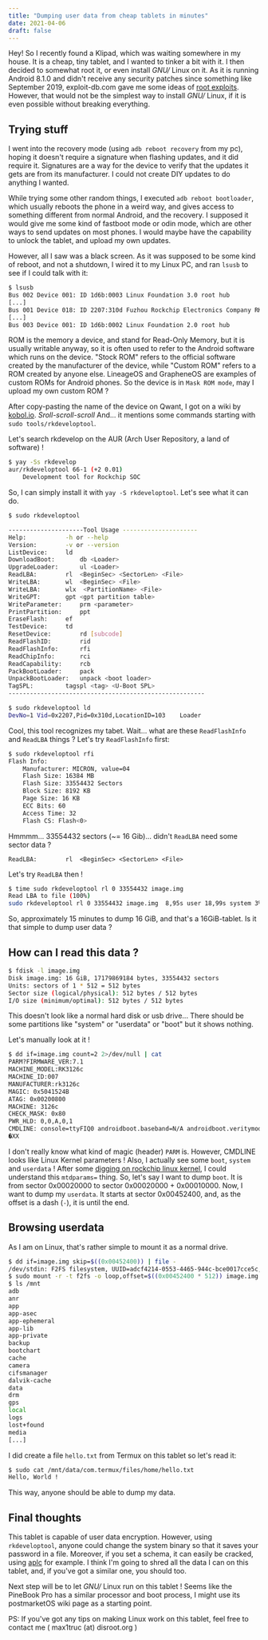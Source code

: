 ```yaml
---
title: "Dumping user data from cheap tablets in minutes"
date: 2021-04-06
draft: false
---
```


Hey!
So I recently found a Klipad, which was waiting somewhere in my house.
It is a cheap, tiny tablet, and I wanted to tinker a bit with it.
I then decided to somewhat root it, or even install *GNU/* Linux on it.
As it is running Android 8.1.0 and didn't receive any security patches since something like September 2019, exploit-db.com gave me some ideas of [root exploits].
However, that would not be the simplest way to install *GNU/* Linux, if it is even possible without breaking everything.

## Trying stuff

I went into the recovery mode (using `adb reboot recovery` from my pc), hoping it doesn't require a signature when flashing updates, and it did require it. Signatures are a way for the device to verify that the updates it gets are from its manufacturer. I could not create DIY updates to do anything I wanted.

While trying some other random things, I executed `adb reboot bootloader`, which usually reboots the phone in a weird way, and gives access to something different from normal Android, and the recovery. I supposed it would give me some kind of fastboot mode or odin mode, which are other ways to send updates on most phones. I would maybe have the capability to unlock the tablet, and upload my own updates.

However, all I saw was a black screen. As it was supposed to be some kind of reboot, and not a shutdown, I wired it to my Linux PC, and ran `lsusb` to see if I could talk with it:
```bash
$ lsusb
Bus 002 Device 001: ID 1d6b:0003 Linux Foundation 3.0 root hub
[...]
Bus 001 Device 018: ID 2207:310d Fuzhou Rockchip Electronics Company RK3126 in Mask ROM mode
[...]
Bus 003 Device 001: ID 1d6b:0002 Linux Foundation 2.0 root hub
```

ROM is the memory a device, and stand for Read-Only Memory, but it is usually writable anyway, so it is often used to refer to the Android software which runs on the device. "Stock ROM" refers to the official software created by the manufacturer of the device, while "Custom ROM" refers to a ROM created by anyone else. LineageOS and GrapheneOS are examples of custom ROMs for Android phones.
So the device is in `Mask ROM mode`, may I upload my own custom ROM ?

After copy-pasting the name of the device on Qwant, I got on a wiki by [kobol.io]. *Sroll-scroll-scroll* And... it mentions some commands starting with `sudo tools/rkdeveloptool`.

Let's search rkdevelop on the AUR (Arch User Repository, a land of software) !
```bash
$ yay -Ss rkdevelop
aur/rkdeveloptool 66-1 (+2 0.01)
    Development tool for Rockchip SOC
```

So, I can simply install it with `yay -S rkdeveloptool`. Let's see what it can do.

```bash
$ sudo rkdeveloptool

---------------------Tool Usage ---------------------
Help:			-h or --help
Version:		-v or --version
ListDevice:		ld
DownloadBoot:		db <Loader>
UpgradeLoader:		ul <Loader>
ReadLBA:		rl  <BeginSec> <SectorLen> <File>
WriteLBA:		wl  <BeginSec> <File>
WriteLBA:		wlx  <PartitionName> <File>
WriteGPT:		gpt <gpt partition table>
WriteParameter:		prm <parameter>
PrintPartition:		ppt
EraseFlash:		ef
TestDevice:		td
ResetDevice:		rd [subcode]
ReadFlashID:		rid
ReadFlashInfo:		rfi
ReadChipInfo:		rci
ReadCapability:		rcb
PackBootLoader:		pack
UnpackBootLoader:	unpack <boot loader>
TagSPL:			tagspl <tag> <U-Boot SPL>
-------------------------------------------------------

$ sudo rkdeveloptool ld
DevNo=1	Vid=0x2207,Pid=0x310d,LocationID=103	Loader
```

Cool, this tool recognizes my tabet.
Wait... what are these `ReadFlashInfo` and `ReadLBA` things ?
Let's try `ReadFlashInfo` first:
```bash
$ sudo rkdeveloptool rfi
Flash Info:
	Manufacturer: MICRON, value=04
	Flash Size: 16384 MB
	Flash Size: 33554432 Sectors
	Block Size: 8192 KB
	Page Size: 16 KB
	ECC Bits: 60
	Access Time: 32
	Flash CS: Flash<0>
```

Hmmmm... 33554432 sectors (~= 16 Gib)... didn't `ReadLBA` need some sector data ?
```
ReadLBA:		rl  <BeginSec> <SectorLen> <File>
```

Let's try `ReadLBA` then !
```bash
$ time sudo rkdeveloptool rl 0 33554432 image.img
Read LBA to file (100%)
sudo rkdeveloptool rl 0 33554432 image.img  8,95s user 18,99s system 3% cpu 14:40,88 total
```

So, approximately 15 minutes to dump 16 GiB, and that's a 16GiB-tablet.
Is it that simple to dump user data ?

## How can I read this data ?

```bash
$ fdisk -l image.img
Disk image.img: 16 GiB, 17179869184 bytes, 33554432 sectors
Units: sectors of 1 * 512 = 512 bytes
Sector size (logical/physical): 512 bytes / 512 bytes
I/O size (minimum/optimal): 512 bytes / 512 bytes
```

This doesn't look like a normal hard disk or usb drive...
There should be some partitions like "system" or "userdata" or "boot" but it shows nothing.

Let's manually look at it !
```bash
$ dd if=image.img count=2 2>/dev/null | cat
PARM?FIRMWARE_VER:7.1
MACHINE_MODEL:RK3126c
MACHINE_ID:007
MANUFACTURER:rk3126c
MAGIC: 0x5041524B
ATAG: 0x00200800
MACHINE: 3126c
CHECK_MASK: 0x80
PWR_HLD: 0,0,A,0,1
CMDLINE: console=ttyFIQ0 androidboot.baseband=N/A androidboot.veritymode=enforcing androidboot.hardware=rk30board androidboot.console=ttyFIQ0 init=/init initrd=0x62000000,0x00800000 mtdparts=rk29xxnand:0x00002000@0x00002000(uboot),0x00002000@0x00004000(trust),0x00002000@0x00006000(misc),0x00008000@0x00008000(resource),0x00010000@0x00010000(kernel),0x00010000@0x00020000(boot),0x00020000@0x00030000(recovery),0x00038000@0x00050000(backup),0x00002000@0x00088000(security),0x00100000@0x0008a000(cache),0x00280000@0x0018a000(system),0x00008000@0x0040a000(metadata),0x00038000@0x00412000(vendor),0x00008000@0x0044a000(oem),0x00000400@0x00452000(frp),-@0x00452400(userdata)
�XX
```

I don't really know what kind of magic (header) `PARM` is.
However, CMDLINE looks like Linux Kernel parameters !
Also, I actually see some `boot`, `system` and `userdata` !
After some [digging on rockchip linux kernel], I could understand this `mtdparams=` thing.
So, let's say I want to dump `boot`.
It is from sector 0x00020000 to sector 0x00020000 + 0x00010000.
Now, I want to dump my `userdata`.
It starts at sector 0x00452400, and, as the offset is a dash (`-`), it is until the end.

## Browsing userdata

As I am on Linux, that's rather simple to mount it as a normal drive.

```bash
$ dd if=image.img skip=$((0x00452400)) | file -
/dev/stdin: F2FS filesystem, UUID=adcf4214-0553-4465-944c-bce0017cce5c, volume name ""
$ sudo mount -r -t f2fs -o loop,offset=$((0x00452400 * 512)) image.img /mnt/
$ ls /mnt
adb
anr
app
app-asec
app-ephemeral
app-lib
app-private
backup
bootchart
cache
camera
cifsmanager
dalvik-cache
data
drm
gps
local
logs
lost+found
media
[...]
```

I did create a file `hello.txt` from Termux on this tablet so let's read it:
```bash
$ sudo cat /mnt/data/com.termux/files/home/hello.txt
Hello, World !
```

This way, anyone should be able to dump my data.

## Final thoughts

This tablet is capable of user data encryption. However, using `rkdeveloptool`, anyone could change the system binary so that it saves your password in a file. Moreover, if you set a schema, it can easily be cracked, using [aplc] for example.
I think I'm going to shred all the data I can on this tablet, and, if you've got a similar one, you should too.

Next step will be to let *GNU/* Linux run on this tablet !
Seems like the PineBook Pro has a similar processor and boot process, I might use its postmarketOS wiki page as a starting point.

PS: If you've got any tips on making Linux work on this tablet, feel free to contact me ( max1truc (at) disroot.org )

[root exploits]: https://hernan.de/blog/tailoring-cve-2019-2215-to-achieve-root/
[kobol.io]: https://wiki.kobol.io/helios64/maskrom/
[digging on rockchip linux kernel]: https://github.com/rockchip-linux/kernel/blob/82c9666cb6fe999eb61f23c2c9d0d5dad7332fb6/drivers/mtd/cmdlinepart.c#L23
[aplc]: https://github.com/sch3m4/androidpatternlock

